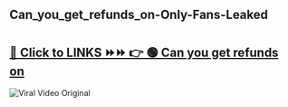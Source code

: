 
 ## Can_you_get_refunds_on-Only-Fans-Leaked

# <h2><a href="https://clipsfans.com/Can_you_get_refunds_on&ref=git">🔗 Click to LINKS ⏩⏩ 👉 🟢 Can you get refunds on </a></h2>

<a href="https://clipsfans.com/Can_you_get_refunds_on&ref=git" rel="nofollow" data-target="animated-image.originalLink"><img src="https://i.ibb.co.com/xMMVF88/686577567.gif" alt="Viral Video Original" style="max-width: 100%; display: inline-block;" data-target="animated-image.originalImage"></a>
